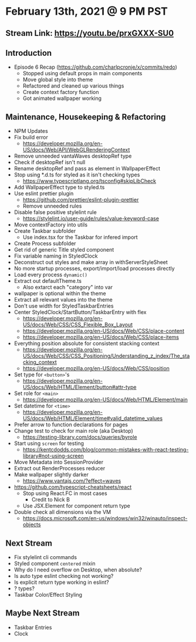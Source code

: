 # February 13th, 2021 @ 9 PM PST

## Stream Link: https://youtu.be/prxGXXX-SU0

## Introduction

- Episode 6 Recap (https://github.com/charlpcronje/x/commits/redo)
  - Stopped using default props in main components
  - Move global style into theme
  - Refactored and cleaned up various things
  - Create context factory function
  - Got animated wallpaper working

## Maintenance, Housekeeping & Refactoring

- NPM Updates
- Fix build error
  - https://developer.mozilla.org/en-US/docs/Web/API/WebGLRenderingContext
- Remove unneeded vantaWaves desktopRef type
- Check if desktopRef isn't null
- Rename desktopRef and pass as element in WallpaperEffect
- Stop using \*.d.ts for styled as it isn't checking types
  - https://www.typescriptlang.org/tsconfig#skipLibCheck
- Add WallpaperEffect type to styled.ts
- Use eslint prettier plugin
  - https://github.com/prettier/eslint-plugin-prettier
  - Remove unneeded rules
- Disable false positive stylelint rule
  - https://stylelint.io/user-guide/rules/value-keyword-case
- Move contextFactory into utils
- Create Taskbar subfolder
  - Use index.tsx for the Taskbar for infered import
- Create Process subfolder
- Get rid of generic Title styled component
- Fix variable naming in StyledClock
- Deconstruct out styles and make array in withServerStyleSheet
- No more startup processes, export/import/load processes directly
- Load every process `dynamic()`
- Extract out defaultTheme.ts
  - Also extarct each "category" into var
- wallpaper is optional within the theme
- Extract all relevant values into the theme
- Don't use width for StyledTaskbarEntries
- Center StyledClock/StartButton/TaskbarEntry with flex
  - https://developer.mozilla.org/en-US/docs/Web/CSS/CSS_Flexible_Box_Layout
  - https://developer.mozilla.org/en-US/docs/Web/CSS/place-content
  - https://developer.mozilla.org/en-US/docs/Web/CSS/place-items
- Everything position absolute for consistent stacking context
  - https://developer.mozilla.org/en-US/docs/Web/CSS/CSS_Positioning/Understanding_z_index/The_stacking_context
  - https://developer.mozilla.org/en-US/docs/Web/CSS/position
- Set type for `<button>`'s
  - https://developer.mozilla.org/en-US/docs/Web/HTML/Element/button#attr-type
- Set role for `<main>`
  - https://developer.mozilla.org/en-US/docs/Web/HTML/Element/main
- Set datetime for `<time>`
  - https://developer.mozilla.org/en-US/docs/Web/HTML/Element/time#valid_datetime_values
- Prefer arrow to function declarations for pages
- Change test to check for main role (aka Desktop)
  - https://testing-library.com/docs/queries/byrole
- Start using `screen` for testing
  - https://kentcdodds.com/blog/common-mistakes-with-react-testing-library#not-using-screen
- Move Metadata into SessionProvider
- Extract out RenderProcesses reducer
- Make wallpaper slightly darker
  - https://www.vantajs.com/?effect=waves
- https://github.com/typescript-cheatsheets/react
  - Stop using React.FC in most cases
    - Credit to Nick B
  - Use JSX.Element for component return type
- Double check all dimensions via the VM
  - https://docs.microsoft.com/en-us/windows/win32/winauto/inspect-objects

## Next Stream

- Fix stylelint cli commands
- Styled component `centered` mixin
- Why do I need overflow on Desktop, when absolute?
- Is auto type eslint checking not working?
- Is explicit return type working in eslint?
- <RenderProcesses />? types?
- Taskbar Color/Effect Styling

## Maybe Next Stream

- Taskbar Entries
- Clock
